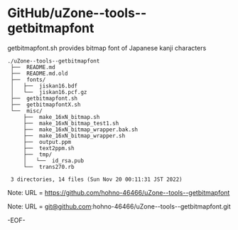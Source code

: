 # GitHub/uZone--tools--getbitmapfont

getbitmapfont.sh provides bitmap font of Japanese kanji characters

    ./uZone--tools--getbitmapfont
     ├──  README.md
     ├──  README.md.old
     ├──  fonts/
     │   ├──  jiskan16.bdf
     │   └──  jiskan16.pcf.gz
     ├──  getbitmapfont.sh
     ├──  getbitmapfontX.sh
     └──  misc/
         ├──  make_16xN_bitmap.sh
         ├──  make_16xN_bitmap_test1.sh
         ├──  make_16xN_bitmap_wrapper.bak.sh
         ├──  make_16xN_bitmap_wrapper.sh
         ├──  output.ppm
         ├──  text2ppm.sh
         ├──  tmp/
         │   └──  id_rsa.pub
         └──  trans270.rb
     
     3 directories, 14 files (Sun Nov 20 00:11:31 JST 2022)


Note: URL = https://github.com/hohno-46466/uZone--tools--getbitmapfont

Note: URL = git@github.com:hohno-46466/uZone--tools--getbitmapfont.git

-EOF-
